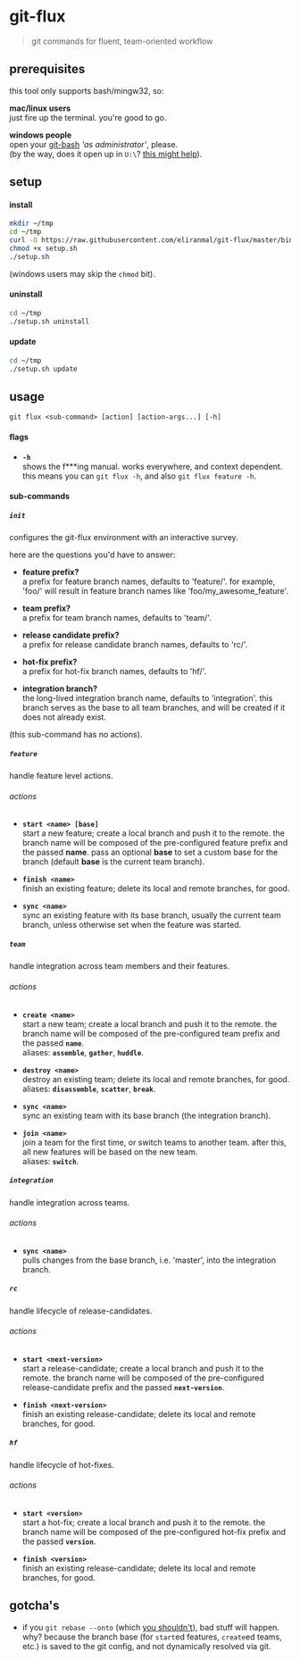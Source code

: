 
# git-flux

> git commands for fluent, team-oriented workflow


## prerequisites

this tool only supports bash/mingw32, so:

**mac/linux users**  
just fire up the terminal. you're good to go.

**windows people**  
open your [git-bash][1] *'as administrator'*, please.  
(by the way, does it open up in `U:\`? [this might help][3]).


## setup

#### install

```sh
mkdir ~/tmp
cd ~/tmp
curl -O https://raw.githubusercontent.com/eliranmal/git-flux/master/bin/setup.sh
chmod +x setup.sh
./setup.sh
```

(windows users may skip the `chmod` bit).

#### uninstall

```sh
cd ~/tmp
./setup.sh uninstall
```

#### update

```sh
cd ~/tmp
./setup.sh update
```


## usage

    git flux <sub-command> [action] [action-args...] [-h]

#### flags

- **`-h`**  
shows the f***ing manual. works everywhere, and context dependent. 
this means you can `git flux -h`, and also `git flux feature -h`.


#### sub-commands


##### `init`

configures the git-flux environment with an interactive survey.

here are the questions you'd have to answer:

- **feature prefix?**  
a prefix for feature branch names, defaults to 'feature/'. 
for example, 'foo/' will result in feature branch names like 'foo/my_awesome_feature'.

- **team prefix?**  
a prefix for team branch names, defaults to 'team/'.

- **release candidate prefix?**  
a prefix for release candidate branch names, defaults to 'rc/'.

- **hot-fix prefix?**  
a prefix for hot-fix branch names, defaults to 'hf/'.

- **integration branch?**  
the long-lived integration branch name, defaults to 'integration'. 
this branch serves as the base to all team branches, and will be created if it does not already exist.
 

(this sub-command has no actions).


##### `feature`

handle feature level actions.

###### actions

- **`start <name> [base]`**  
start a new feature; create a local branch and push it to the remote.
the branch name will be composed of the pre-configured feature prefix and the passed **name**.
pass an optional **base** to set a custom base for the branch (default **base** is the current team branch).

- **`finish <name>`**  
finish an existing feature; delete its local and remote branches, for good.

- **`sync <name>`**  
sync an existing feature with its base branch, usually the current team branch, unless otherwise set when the feature was started.


##### `team`

handle integration across team members and their features.

###### actions

- **`create <name>`**  
start a new team; create a local branch and push it to the remote.
the branch name will be composed of the pre-configured team prefix and the passed **`name`**.  
aliases: **`assemble`**, **`gather`**, **`huddle`**.

- **`destroy <name>`**  
destroy an existing team; delete its local and remote branches, for good.  
aliases: **`disassemble`**, **`scatter`**, **`break`**.

- **`sync <name>`**  
sync an existing team with its base branch (the integration branch).

- **`join <name>`**  
join a team for the first time, or switch teams to another team.
after this, all new features will be based on the new team.  
aliases: **`switch`**.


##### `integration`

handle integration across teams.

###### actions

- **`sync <name>`**  
pulls changes from the base branch, i.e. 'master', into the integration branch.


##### `rc`

handle lifecycle of release-candidates.

###### actions

- **`start <next-version>`**  
start a release-candidate; create a local branch and push it to the remote.
the branch name will be composed of the pre-configured release-candidate prefix and the passed **`next-version`**.

- **`finish <next-version>`**  
finish an existing release-candidate; delete its local and remote branches, for good.


##### `hf`

handle lifecycle of hot-fixes.

###### actions

- **`start <version>`**  
start a hot-fix; create a local branch and push it to the remote.
the branch name will be composed of the pre-configured hot-fix prefix and the passed **`version`**.

- **`finish <version>`**  
finish an existing release-candidate; delete its local and remote branches, for good.



## gotcha's

- if you `git rebase --onto` (which [you shouldn't][2]), bad stuff will 
happen. why? because the branch base (for `start`ed features, `create`ed 
teams, etc.) is saved to the git config, and not dynamically resolved via git.







[1]: https://git-scm.com/download/win
[2]: https://git-scm.com/book/en/v2/Git-Branching-Rebasing#_rebase_peril
[3]: https://danlimerick.wordpress.com/2011/07/11/git-for-windows-tip-setting-home-and-the-startup-directory/
